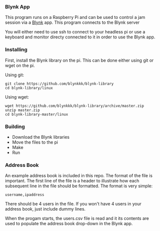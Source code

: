 ### Blynk App
This program runs on a Raspberry Pi and can be used to control a jam session via a [Blynk](https://blynk.io/) app.  This program connects to the Blynk server

You will either need to use ssh to connect to your headless pi or use a keyboard and monitor directy connected to it in order to use the Blynk app.

### Installing
First, install the Blynk library on the pi. This can be done either using git or wget on the pi.  

Using git:
```
git clone https://github.com/blynkkk/blynk-library
cd blynk-library/linux
```
Using wget:
```
wget https://github.com/blynkkk/blynk-library/archive/master.zip
unzip master.zip
cd blynk-library-master/linux
```

### Building
- Download the Blynk libraries
- Move the files to the pi
- Make
- Run

### Address Book
An example address book is included in this repo.  The format of the file is 
important.  The first line of the file is a header to illustrate how each
subsequent line in the file should be formatted.  The format is very simple:
```
username,ipaddress
```
There should be 4 users in the file.  If you won't have 4 users in your
address book, just include dummy lines.

When the progam starts, the users.csv file is read and it its contents are
used to populate the address book drop-down in the Blynk app.

